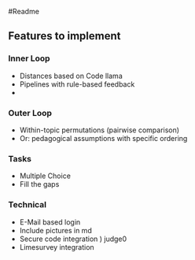 #Readme
## Features to implement
### Inner Loop
- Distances based on Code llama
- Pipelines with rule-based feedback
- 
### Outer Loop
- Within-topic permutations (pairwise comparison)
- Or: pedagogical assumptions with specific ordering

### Tasks
- Multiple Choice 
- Fill the gaps 

### Technical
- E-Mail based login
- Include pictures in md
- Secure code integration ) judge0
- Limesurvey integration

